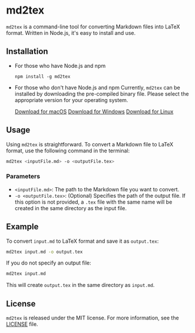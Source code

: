 # md2tex

`md2tex` is a command-line tool for converting Markdown files into LaTeX format. Written in Node.js, it's easy to install and use.

## Installation

- For those who have Node.js and npm
    ```
    npm install -g md2tex
    ```

- For those who don't have Node.js and npm
    Currently, `md2tex` can be installed by downloading the pre-compiled binary file. Please select the appropriate version for your operating system.

    [Download for macOS](https://github.com/Jeffreymaomao/md2tex/releases/download/v1.0.2/md2tex-macos)
    [Download for Windows](https://github.com/Jeffreymaomao/md2tex/releases/download/v1.0.2/md2tex-win.exe)
    [Download for Linux](https://github.com/Jeffreymaomao/md2tex/releases/download/v1.0.2/md2tex-linux)

## Usage

Using `md2tex` is straightforward. To convert a Markdown file to LaTeX format, use the following command in the terminal:

```bash
md2tex <inputFile.md> -o <outputFile.tex>
```

### Parameters

- `<inputFile.md>`: The path to the Markdown file you want to convert.
- `-o <outputFile.tex>`: (Optional) Specifies the path of the output file. If this option is not provided, a `.tex` file with the same name will be created in the same directory as the input file.

## Example

To convert `input.md` to LaTeX format and save it as `output.tex`:

```bash
md2tex input.md -o output.tex
```

If you do not specify an output file:

```bash
md2tex input.md
```

This will create `output.tex` in the same directory as `input.md`.

## License

`md2tex` is released under the MIT license. For more information, see the [LICENSE](LICENSE) file.